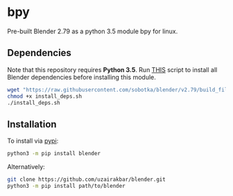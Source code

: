 # bpy
Pre-built Blender 2.79 as a python 3.5 module bpy for linux.

## Dependencies
Note that this repository requires **Python 3.5**. Run [THIS](https://github.com/sobotka/blender/blob/v2.79/build_files/build_environment/install_deps.sh) script to install all Blender dependencies before installing this module.
```bash
wget "https://raw.githubusercontent.com/sobotka/blender/v2.79/build_files/build_environment/install_deps.sh"
chmod +x install_deps.sh
./install_deps.sh
```

## Installation
To install via [pypi](https://pypi.org/project/blender/#description):
```bash
python3 -m pip install blender
```
Alternatively:
```bash
git clone https://github.com/uzairakbar/blender.git
python3 -m pip install path/to/blender
```
